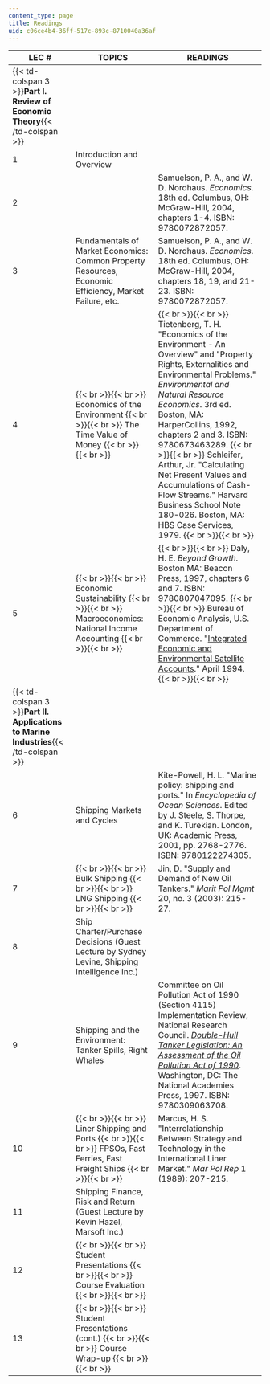 ```yaml
---
content_type: page
title: Readings
uid: c06ce4b4-36ff-517c-893c-8710040a36af
---
```


| LEC # | TOPICS | READINGS |
| --- | --- | --- |
| {{< td-colspan 3 >}}**Part I. Review of Economic Theory**{{< /td-colspan >}} |||
| 1 | Introduction and Overview | &nbsp; |
| 2 | &nbsp; | Samuelson, P. A., and W. D. Nordhaus. _Economics_. 18th ed. Columbus, OH: McGraw-Hill, 2004, chapters 1-4. ISBN: 9780072872057. |
| 3 | Fundamentals of Market Economics: Common Property Resources, Economic Efficiency, Market Failure, etc. | Samuelson, P. A., and W. D. Nordhaus. _Economics_. 18th ed. Columbus, OH: McGraw-Hill, 2004, chapters 18, 19, and 21-23. ISBN: 9780072872057. |
| 4 |  {{< br >}}{{< br >}} Economics of the Environment {{< br >}}{{< br >}} The Time Value of Money {{< br >}}{{< br >}}  |  {{< br >}}{{< br >}} Tietenberg, T. H. "Economics of the Environment - An Overview" and "Property Rights, Externalities and Environmental Problems." _Environmental and Natural Resource Economics_. 3rd ed. Boston, MA: HarperCollins, 1992, chapters 2 and 3. ISBN: 9780673463289. {{< br >}}{{< br >}} Schleifer, Arthur, Jr. "Calculating Net Present Values and Accumulations of Cash-Flow Streams." Harvard Business School Note 180-026. Boston, MA: HBS Case Services, 1979. {{< br >}}{{< br >}}  |
| 5 |  {{< br >}}{{< br >}} Economic Sustainability {{< br >}}{{< br >}} Macroeconomics: National Income Accounting {{< br >}}{{< br >}}  |  {{< br >}}{{< br >}} Daly, H. E. _Beyond Growth_. Boston MA: Beacon Press, 1997, chapters 6 and 7. ISBN: 9780807047095. {{< br >}}{{< br >}} Bureau of Economic Analysis, U.S. Department of Commerce. "[Integrated Economic and Environmental Satellite Accounts](https://apps.bea.gov/scb/account_articles/national/0494od/maintext.htm)." April 1994. {{< br >}}{{< br >}}  |
| {{< td-colspan 3 >}}**Part II. Applications to Marine Industries**{{< /td-colspan >}} |||
| 6 | Shipping Markets and Cycles | Kite-Powell, H. L. "Marine policy: shipping and ports." In _Encyclopedia of Ocean Sciences_. Edited by J. Steele, S. Thorpe, and K. Turekian. London, UK: Academic Press, 2001, pp. 2768-2776. ISBN: 9780122274305. |
| 7 |  {{< br >}}{{< br >}} Bulk Shipping {{< br >}}{{< br >}} LNG Shipping {{< br >}}{{< br >}}  | Jin, D. "Supply and Demand of New Oil Tankers." _Marit Pol Mgmt_ 20, no. 3 (2003): 215-27. |
| 8 | Ship Charter/Purchase Decisions (Guest Lecture by Sydney Levine, Shipping Intelligence Inc.) | &nbsp; |
| 9 | Shipping and the Environment: Tanker Spills, Right Whales | Committee on Oil Pollution Act of 1990 (Section 4115) Implementation Review, National Research Council. [_Double-Hull Tanker Legislation: An Assessment of the Oil Pollution Act of 1990_](http://www.nap.edu/openbook/0309063701/html/). Washington, DC: The National Academies Press, 1997. ISBN: 9780309063708. |
| 10 |  {{< br >}}{{< br >}} Liner Shipping and Ports {{< br >}}{{< br >}} FPSOs, Fast Ferries, Fast Freight Ships {{< br >}}{{< br >}}  | Marcus, H. S. "Interrelationship Between Strategy and Technology in the International Liner Market." _Mar Pol Rep_ 1 (1989): 207-215. |
| 11 | Shipping Finance, Risk and Return (Guest Lecture by Kevin Hazel, Marsoft Inc.) | &nbsp; |
| 12 |  {{< br >}}{{< br >}} Student Presentations {{< br >}}{{< br >}} Course Evaluation {{< br >}}{{< br >}}  | &nbsp; |
| 13 |  {{< br >}}{{< br >}} Student Presentations (cont.) {{< br >}}{{< br >}} Course Wrap-up {{< br >}}{{< br >}}  |